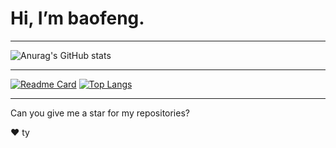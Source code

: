 # Hi, I’m baofeng.

---

![Anurag's GitHub stats](https://github-readme-stats.vercel.app/api?username=baofengqwq&show_icons=true&theme=transparent&count_private=true)

---

[![Readme Card](https://github-readme-stats.vercel.app/api/pin/?username=baofengqwq&repo=BDBot)](https://github.com/baofengqwq/BDBot)
[![Top Langs](https://github-readme-stats.vercel.app/api/top-langs/?username=baofengqwq&layout=compact)](https://github.com/baofengqwq/baofengqwq)

---

Can you give me a star for my repositories?

:heart:
ty
